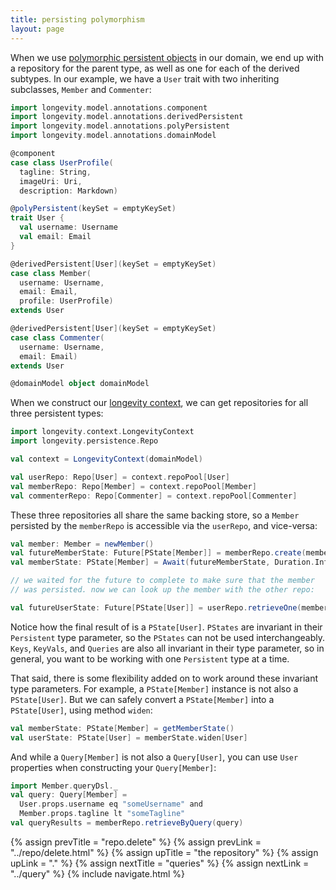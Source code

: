 ```yaml
---
title: persisting polymorphism
layout: page
---
```


When we use [polymorphic persistent objects](../poly/persistents.html)
in our domain, we end up with a repository for the parent type, as
well as one for each of the derived subtypes. In our example, we have
a `User` trait with two inheriting subclasses, `Member` and
`Commenter`:

```scala
import longevity.model.annotations.component
import longevity.model.annotations.derivedPersistent
import longevity.model.annotations.polyPersistent
import longevity.model.annotations.domainModel

@component
case class UserProfile(
  tagline: String,
  imageUri: Uri,
  description: Markdown)

@polyPersistent(keySet = emptyKeySet)
trait User {
  val username: Username
  val email: Email
}

@derivedPersistent[User](keySet = emptyKeySet)
case class Member(
  username: Username,
  email: Email,
  profile: UserProfile)
extends User

@derivedPersistent[User](keySet = emptyKeySet)
case class Commenter(
  username: Username,
  email: Email)
extends User

@domainModel object domainModel
```

When we construct our [longevity context](../context), we can get
repositories for all three persistent types:

```scala
import longevity.context.LongevityContext
import longevity.persistence.Repo

val context = LongevityContext(domainModel)

val userRepo: Repo[User] = context.repoPool[User]
val memberRepo: Repo[Member] = context.repoPool[Member]
val commenterRepo: Repo[Commenter] = context.repoPool[Commenter]
```

These three repositories all share the same backing store, so a
`Member` persisted by the `memberRepo` is accessible via the
`userRepo`, and vice-versa:

```scala
val member: Member = newMember()
val futureMemberState: Future[PState[Member]] = memberRepo.create(member)
val memberState: PState[Member] = Await(futureMemberState, Duration.Inf)

// we waited for the future to complete to make sure that the member
// was persisted. now we can look up the member with the other repo:

val futureUserState: Future[PState[User]] = userRepo.retrieveOne(member.username)
```

Notice how the final result of is a `PState[User]`. `PStates` are
invariant in their `Persistent` type parameter, so the `PStates` can
not be used interchangeably. `Keys`, `KeyVals`, and `Queries` are also
all invariant in their type parameter, so in general, you want to be
working with one `Persistent` type at a time.

That said, there is some flexibility added on to work around these
invariant type parameters. For example, a `PState[Member]` instance is
not also a `PState[User]`. But we can safely convert a
`PState[Member]` into a `PState[User]`, using method `widen`:

```scala
val memberState: PState[Member] = getMemberState()
val userState: PState[User] = memberState.widen[User]
```

And while a `Query[Member]` is not also a `Query[User]`, you can use
`User` properties when constructing your `Query[Member]`:

```scala
import Member.queryDsl._
val query: Query[Member] =
  User.props.username eq "someUsername" and
  Member.props.tagline lt "someTagline"
val queryResults = memberRepo.retrieveByQuery(query)
```

{% assign prevTitle = "repo.delete" %}
{% assign prevLink  = "../repo/delete.html" %}
{% assign upTitle   = "the repository" %}
{% assign upLink    = "." %}
{% assign nextTitle = "queries" %}
{% assign nextLink  = "../query" %}
{% include navigate.html %}
